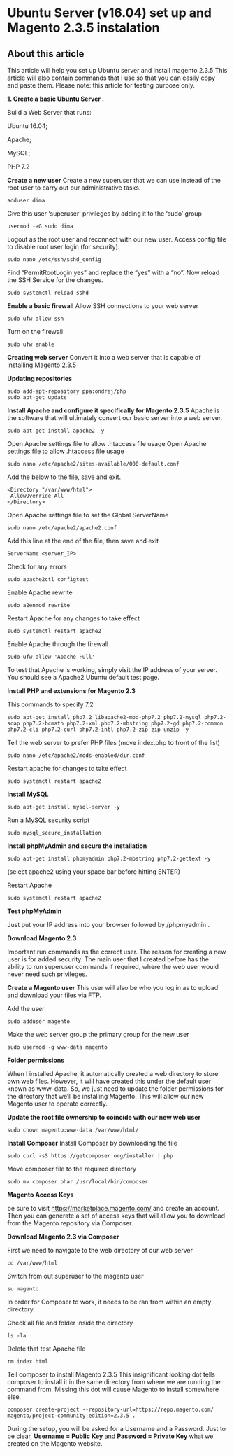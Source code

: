 <h1>Ubuntu Server (v16.04) set up and Magento 2.3.5 instalation</h1>

## About this article
This article will help you set up Ubuntu server and install magento 2.3.5 
This article will also contain commands that I use so that you can easily copy and paste them. Please note: this article for testing purpose only.

**1. Create a basic Ubuntu Server .**

Build a Web Server that runs:

Ubuntu 16.04;

Apache;

MySQL;

PHP 7.2

**Create a new user**
Create a new superuser that we can use instead of the root user to carry out our administrative tasks.

    adduser dima
Give this user ‘superuser’ privileges by adding it to the ‘sudo’ group

    usermod -aG sudo dima
Logout as the root user and reconnect with our new user.
Access config file to disable root user login (for security).

    sudo nano /etc/ssh/sshd_config
    
Find “PermitRootLogin yes” and replace the “yes” with a “no”.
Now reload the SSH Service for the changes.

    sudo systemctl reload sshd
 **Enable a basic firewall**
 Allow SSH connections to your web server
 

    sudo ufw allow ssh
Turn on the firewall

    sudo ufw enable
**Creating web server**
Convert it into a web server that is capable of installing Magento 2.3.5

**Updating repositories**

    sudo add-apt-repository ppa:ondrej/php
    sudo apt-get update
**Install Apache and configure it specifically for Magento 2.3.5**
Apache is the software that will ultimately convert our basic server into a web server.

    sudo apt-get install apache2 -y
Open Apache settings file to allow .htaccess file usage
Open Apache settings file to allow .htaccess file usage

    sudo nano /etc/apache2/sites-available/000-default.conf
Add the below to the file, save and exit.

    <Directory "/var/www/html">
     AllowOverride All
    </Directory>
Open Apache settings file to set the Global ServerName

    sudo nano /etc/apache2/apache2.conf
Add this line at the end of the file, then save and exit

    ServerName <server_IP>
Check for any errors

    sudo apache2ctl configtest
Enable Apache rewrite

    sudo a2enmod rewrite
Restart Apache for any changes to take effect

    sudo systemctl restart apache2
Enable Apache through the firewall

    sudo ufw allow 'Apache Full'
To test that Apache is working, simply visit the IP address of your server. You should see a Apache2 Ubuntu default test page.

**Install PHP and extensions for Magento 2.3**

This commands to specify 7.2

    sudo apt-get install php7.2 libapache2-mod-php7.2 php7.2-mysql php7.2-soap php7.2-bcmath php7.2-xml php7.2-mbstring php7.2-gd php7.2-common php7.2-cli php7.2-curl php7.2-intl php7.2-zip zip unzip -y

Tell the web server to prefer PHP files (move index.php to front of the list)

    sudo nano /etc/apache2/mods-enabled/dir.conf

Restart apache for changes to take effect

    sudo systemctl restart apache2

**Install MySQL**

    sudo apt-get install mysql-server -y

Run a MySQL security script

    sudo mysql_secure_installation

**Install phpMyAdmin and secure the installation**

    sudo apt-get install phpmyadmin php7.2-mbstring php7.2-gettext -y

(select apache2 using your space bar before hitting ENTER)

Restart Apache

    sudo systemctl restart apache2

**Test phpMyAdmin**

Just put your IP address into your browser followed by /phpmyadmin .

**Download Magento 2.3**

Important run commands as the correct user. The reason for creating a new user is for added security. The main user that I created before has the ability to run superuser commands if required, where the web user would never need such privileges.

**Create a Magento user**
This user will also be who you log in as to upload and download your files via FTP.

Add the user 

    sudo adduser magento
    
Make the web server group the primary group for the new user

    sudo usermod -g www-data magento
    
**Folder permissions**

When I installed Apache, it automatically created a web directory to store own web files. However, it will have created this under the default user known as www-data. So, we just need to update the folder permissions for the directory that we’ll be installing Magento. This will allow our new Magento user to operate correctly.

**Update the root file ownership to coincide with our new web user**

    sudo chown magento:www-data /var/www/html/

**Install Composer**
Install Composer by downloading the file 

    sudo curl -sS https://getcomposer.org/installer | php

Move composer file to the required directory

    sudo mv composer.phar /usr/local/bin/composer

**Magento Access Keys**

be sure to visit  https://marketplace.magento.com/ and create an account. Then you can generate a set of access keys that will allow you to download from the Magento repository via Composer.


**Download Magento 2.3 via Composer**

First we need to navigate to the web directory of our web server

    cd /var/www/html

Switch from out superuser to the magento user

    su magento

In order for Composer to work, it needs to be ran from within an empty directory.

Check all file and folder inside the directory

    ls -la

Delete that test Apache file

    rm index.html

Tell composer to install Magento 2.3.5 
This insignificant looking dot tells composer to install it in the same directory from where we are running the command from. Missing this dot will cause Magento to install somewhere else.

    composer create-project --repository-url=https://repo.magento.com/ magento/project-community-edition=2.3.5 .

During the setup, you will be asked for a Username and a Password. Just to be clear, **Username = Public Key** and **Password = Private Key** what we created on the Magento website.
<!--
**dmitrijpotapcik/dmitrijpotapcik** is a ✨ _special_ ✨ repository because its `README.md` (this file) appears on your GitHub profile.

Here are some ideas to get you started:

- 🔭 I’m currently working on ...
- 🌱 I’m currently learning ...
- 👯 I’m looking to collaborate on ...
- 🤔 I’m looking for help with ...
- 💬 Ask me about ...
- 📫 How to reach me: ...
- 😄 Pronouns: ...
- ⚡ Fun fact: ...
-->
